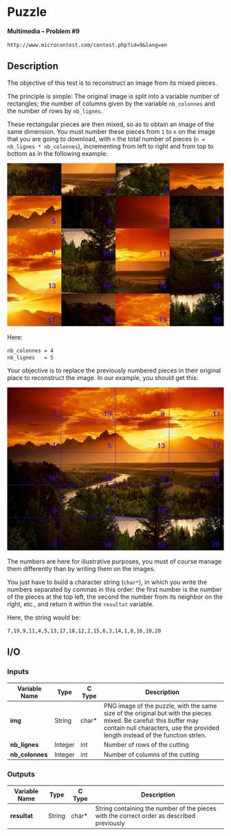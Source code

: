 # Puzzle

**Multimedia – Problem #9**

`http://www.microcontest.com/contest.php?id=9&lang=en`


## Description

The objective of this test is to reconstruct an image from its mixed pieces.

The principle is simple: The original image is split into a variable number of
rectangles; the number of columns given by the variable `nb_colonnes` and the
number of rows by `nb_lignes`.

These rectangular pieces are then mixed, so as to obtain an image of the same
dimension. You must number these pieces from `1` to `n` on the image that you
are going to download, with `n` the total number of pieces
(`n = nb_lignes * nb_colonnes`), incrementing from left to right and from top
to bottom as in the following example:

<img src="./extra/00.jpeg" alt="Image 0">

Here:

```text
nb_colonnes = 4
nb_lignes   = 5
```

Your objective is to replace the previously numbered pieces in their original
place to reconstruct the image. In our example, you should get this:

<img src="./extra/01.jpg" alt="Image 1">

The numbers are here for illustrative purposes, you must of course manage them
differently than by writing them on the images.

You just have to build a character string (`char*`), in which you write the
numbers separated by commas in this order: the first number is the number of the
pieces at the top left, the second the number from its neighbor on the right,
etc., and return it within the `resultat` variable.

Here, the string would be:

```text
7,19,9,11,4,5,13,17,18,12,2,15,6,3,14,1,8,16,10,20
```


## I/O

### Inputs

| Variable Name   | Type    | C Type | Description                                                                                                                                                                                         |
| --------------- | ------- | ------ | --------------------------------------------------------------------------------------------------------------------------------------------------------------------------------------------------- |
| **img**         | String  | char*  | PNG image of the puzzle, with the same size of the original but with the pieces mixed. Be careful: this buffer may contain null characters, use the provided length instead of the function strlen. |
| **nb_lignes**   | Integer | int    | Number of rows of the cutting                                                                                                                                                                       |
| **nb_colonnes** | Integer | int    | Number of columns of the cutting                                                                                                                                                                    |

### Outputs

| Variable Name | Type   | C Type | Description                                                                               |
| ------------- | ------ | ------ | ----------------------------------------------------------------------------------------- |
| **resultat**  | String | char*  | String containing the number of the pieces with the correct order as described previously |
